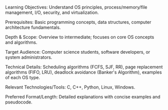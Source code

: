 Learning Objectives: Understand OS principles, process/memory/file management, I/O, security, and virtualization.

Prerequisites: Basic programming concepts, data structures, computer architecture fundamentals.

Depth & Scope: Overview to intermediate; focuses on core OS concepts and algorithms.

Target Audience: Computer science students, software developers, or system administrators.

Technical Details: Scheduling algorithms (FCFS, SJF, RR), page replacement algorithms (FIFO, LRU), deadlock avoidance (Banker's Algorithm), examples of each OS type.

Relevant Technologies/Tools: C, C++, Python, Linux, Windows.

Preferred Format/Length: Detailed explanations with concise examples and pseudocode.
